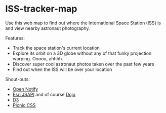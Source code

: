 ISS-tracker-map
===============

Use this web map to find out where the International Space Station (ISS) is and view nearby astronaut photography.

Features:
* Track the space station's current location
* Explore its orbit on a 3D globe without any of that funky projection warping. Ooooo, ahhhh.
* Discover super cool astronaut photos taken over the past few years
* Find out when the ISS will be over your location

Shout-outs:
* [Open Notify](http://open-notify.org/)
* [Esri JSAPI](https://developers.arcgis.com/javascript/) and of course [Dojo](http://dojotoolkit.org/)
* [D3](http://d3js.org/)
* [Picnic CSS](http://picnicss.com/)
